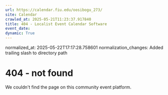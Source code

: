 ```yaml
---
url: https://calendar.fiu.edu/oosibogu_273/
site: Calendar
crawled_at: 2025-05-21T11:23:37.917840
title: 404 - Localist Event Calendar Software
event_date: 
dynamic: True
---
```

normalized_at: 2025-05-22T17:17:28.758601
normalization_changes: Added trailing slash to directory path

# 404 - not found
We couldn't find the page on this community event platform.
